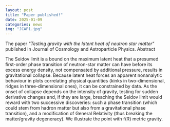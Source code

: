 ```yaml
---
layout: post
title: "Paper published!"
date: 2025-01-09
categories: news
img: "JCAP1.jpg"
---
```

The paper *"Testing gravity with the latent heat of neutron star matter"* published in Journal of Cosmology and Astroparticle Physics. 
Abstract

The Seidov limit is a bound on the maximum latent heat that a presumed first-order phase transition of neutron-star matter can have before its excess energy density, 
not compensated by additional pressure, results in gravitational collapse. Because latent heat forces an apparent nonanalytic behaviour in plots correlating physical quantities (kinks in two-dimensional, 
ridges in three-dimensional ones), it can be constrained by data. As the onset of collapse depends on the intensity of gravity, testing for sudden derivative changes and, if they are large, breaching the 
Seidov limit would reward with two successive discoveries: such a phase transition (which could stem from hadron matter but also from a gravitational phase transition), and a modification of 
General Relativity (thus breaking the matter/gravity degeneracy). We illustrate the point with f(R) metric gravity.
